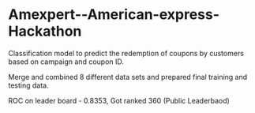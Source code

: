 # Amexpert--American-express-Hackathon

Classification model to predict the redemption of coupons by customers based on campaign and coupon ID.

Merge and combined 8 different data sets and prepared final training and testing data.

ROC on leader board - 0.8353, Got ranked 360 (Public Leaderbaod)
